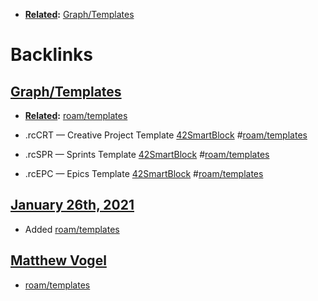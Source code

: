 - **[Related](<../Related.md>):** [Graph/Templates](<../Graph/Templates.md>)

# Backlinks
## [Graph/Templates](<Graph/Templates.md>)
- **[Related](<../Related.md>):** [roam/templates](<../roam/templates.md>)

- .rcCRT — Creative Project Template [42SmartBlock](<../42SmartBlock.md>) #[roam/templates](<../roam/templates.md>)

- .rcSPR — Sprints Template [42SmartBlock](<../42SmartBlock.md>) #[roam/templates](<../roam/templates.md>)

- .rcEPC — Epics Template [42SmartBlock](<../42SmartBlock.md>) #[roam/templates](<../roam/templates.md>)

## [January 26th, 2021](<January 26th, 2021.md>)
- Added [roam/templates](<../roam/templates.md>)

## [Matthew Vogel](<Matthew Vogel.md>)
- [roam/templates](<../roam/templates.md>)

